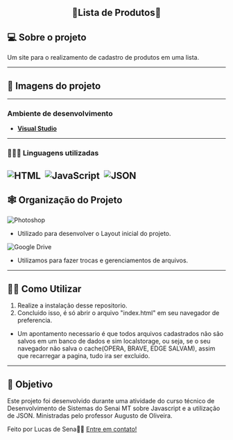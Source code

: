 <h2 align="center"> 
    📑Lista de Produtos📑
</h2>

<!-- <p align="center">
 <a href="#-sobre-o-projeto">Sobre</a> •
 <a href="#-Imagens-do-projeto">Layout</a> • 
 <a href="#-tecnologias">Tecnologias</a> • 
 <a href="#-squad-infodevs">Squad</a> • 
 <a href="#-licença">Licença</a>
</p> -->

## 💻 Sobre o projeto

Um site para o realizamento de cadastro de produtos em uma lista.

---

## 🎨 Imagens do projeto


<!-- > Página de Cadastro do Usuario
![GK1](https://github.com/LucSena/Agendamento-de-Salas/blob/main/ImagensGit/Sistemas%20Agenda%20(1).png)

> Página de Login do Usuario
![GK1](https://github.com/LucSena/Agendamento-de-Salas/blob/main/ImagensGit/Sistemas%20Agenda%20(2).png)

> Página Inicial do Administrador.
![GK1](https://github.com/LucSena/Agendamento-de-Salas/blob/main/ImagensGit/Sistemas%20Agenda%20(3).png)

> Página Inicial do Usuario.
![GK1](https://github.com/LucSena/Agendamento-de-Salas/blob/main/ImagensGit/Sistemas%20Agenda%20(4).png)

> Perfil do Administrador.
![GK1](https://github.com/LucSena/Agendamento-de-Salas/blob/main/ImagensGit/Sistemas%20Agenda%20(5).png)

> Perfil do Usuario.
![GK1](https://github.com/LucSena/Agendamento-de-Salas/blob/main/ImagensGit/Sistemas%20Agenda%20(6).png)

> Modal de Agendamento.
![GK1](https://github.com/LucSena/Agendamento-de-Salas/blob/main/ImagensGit/Sistemas%20Agenda%20(7).png)

> Informações da Sala.
![GK1](https://github.com/LucSena/Agendamento-de-Salas/blob/main/ImagensGit/Sistemas%20Agenda%20(8).png)

> Modal de Editar a Sala(Administrador).
![GK1](https://github.com/LucSena/Agendamento-de-Salas/blob/main/ImagensGit/Sistemas%20Agenda%20(9).png)

> Função de Adicionar um Andar(Administrador).
![GK1](https://github.com/LucSena/Agendamento-de-Salas/blob/main/ImagensGit/Sistemas%20Agenda%20(10).png)

> Função de Adicionar um Bloco(Administrador).
![GK1](https://github.com/LucSena/Agendamento-de-Salas/blob/main/ImagensGit/Sistemas%20Agenda%20(11).png)

> Função de Adicionar uma Sala(Administrador).
![GK1](https://github.com/LucSena/Agendamento-de-Salas/blob/main/ImagensGit/Sistemas%20Agenda%20(12).png)

> Página de validação de usuarios(Administrador).
![GK1](https://github.com/LucSena/Agendamento-de-Salas/blob/main/ImagensGit/Sistemas%20Agenda%20(13).png)

> Página de visualização de usuarios(Administrador).
![GK1](https://github.com/LucSena/Agendamento-de-Salas/blob/main/ImagensGit/Sistemas%20Agenda%20(14).png)

 -->
---

### **Ambiente de desenvolvimento**

-   **[Visual Studio](https://visualstudio.microsoft.com)**

---

### **👨🏾‍💻 Linguagens utilizadas**

![HTML](https://img.shields.io/badge/-HTML-0D1117?style=for-the-badge&logo=html5&labelColor=0D1117)&nbsp;
![JavaScript](https://img.shields.io/badge/-JavaScript-0D1117?style=for-the-badge&logo=javascript&labelColor=0D1117&textColor=0D1117)&nbsp;
![JSON](https://img.shields.io/badge/-Json-0D1117?style=for-the-badge&logo=json&logoColor=purple&labelColor=0D1117)&nbsp;
---

## 🕸 Organização do Projeto

![Photoshop](https://img.shields.io/badge/photoshop-0D1117.svg?style=for-the-badge&logo=adobe%20photoshop&logoColor=1572B6&labelColor=0D1117)&nbsp;
  - Utilizado para desenvolver o Layout inicial do projeto.


![Google Drive](https://img.shields.io/badge/Google%20Drive-0D1117?style=for-the-badge&logo=googledrive&labelColor=0D1117)&nbsp;
  - Utilizamos para fazer trocas e gerenciamentos de arquivos.
---

## ✍🏾 Como Utilizar

1. Realize a instalação desse repositorio.
2. Concluido isso, é só abrir o arquivo "index.html" em seu navegador de preferencia.

* Um apontamento necessario é que todos arquivos cadastrados não são salvos em um banco de dados e sim localstorage, ou seja, se o seu navegador não
  salva o cache(OPERA, BRAVE, EDGE SALVAM), assim que recarregar a pagina, tudo ira ser excluido.
  
---

## 📝 Objetivo

Este projeto foi desenvolvido durante uma atividade do curso técnico de Desenvolvimento de Sistemas do Senai MT sobre Javascript e a utilização de JSON.
Ministradas pelo professor Augusto de Oliveira.

Feito por Lucas de Sena👋🏽 [Entre em contato!](https://www.linkedin.com/in/lucas-de-sena/)
